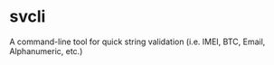 # svcli
A command-line tool for quick string validation (i.e. IMEI, BTC, Email, Alphanumeric, etc.)
